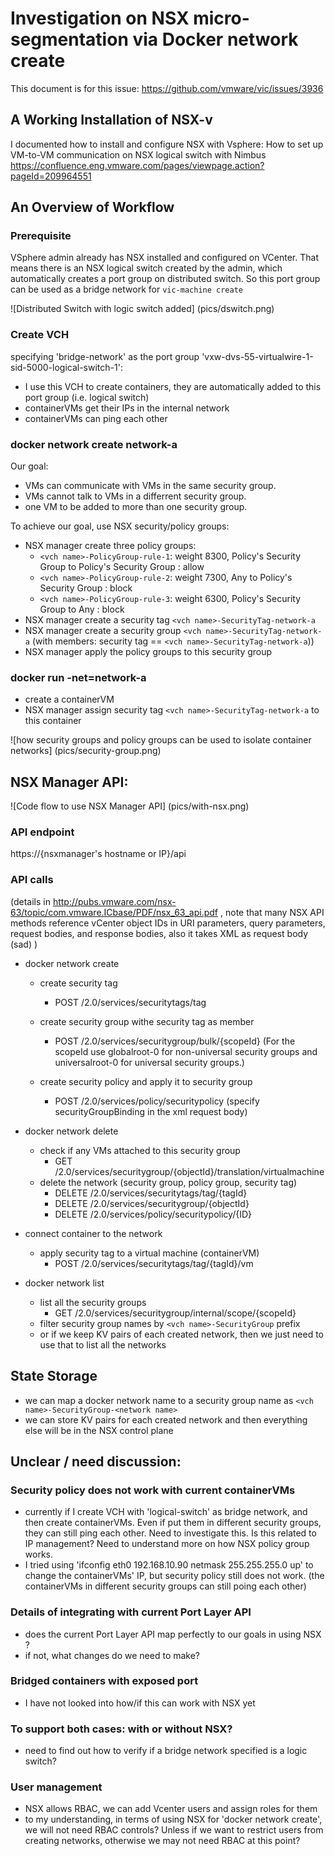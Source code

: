 # Investigation on NSX micro-segmentation via Docker network create
This document is for this issue: https://github.com/vmware/vic/issues/3936


## A Working Installation of NSX-v
I documented how to install and configure NSX with Vsphere: How to set up VM-to-VM communication on NSX logical switch with Nimbus
https://confluence.eng.vmware.com/pages/viewpage.action?pageId=209964551

## An Overview of Workflow

### Prerequisite
VSphere admin already has NSX installed and configured on VCenter. That means there is an NSX logical switch created by the admin, which automatically creates a port group on distributed switch.
So this port group can be used as a bridge network for `vic-machine create`

![Distributed Switch with logic switch added] (pics/dswitch.png)

### Create VCH 
specifying 'bridge-network' as the port group 'vxw-dvs-55-virtualwire-1-sid-5000-logical-switch-1':
  * I use this VCH to create containers, they are automatically added to this port group (i.e. logical switch)
  * containerVMs get their IPs in the internal network
  * containerVMs can ping each other

### docker network create network-a
Our goal:
  * VMs can communicate with VMs in the same security group.
  * VMs cannot talk to VMs in a differrent security group.
  * one VM to be added to more than one security group.

To achieve our goal, use NSX security/policy groups:
  * NSX manager create three policy groups:
     * `<vch name>-PolicyGroup-rule-1`: weight 8300, Policy's Security Group to Policy's Security Group :  allow
     * `<vch name>-PolicyGroup-rule-2`: weight 7300, Any to Policy's Security Group : block
     * `<vch name>-PolicyGroup-rule-3`: weight 6300, Policy's Security Group to Any : block
  * NSX manager create a security tag `<vch name>-SecurityTag-network-a`
  * NSX manager create a security group `<vch name>-SecurityTag-network-a` (with members: security tag == `<vch name>-SecurityTag-network-a`))
  * NSX manager apply the policy groups to this security group

### docker run -net=network-a
  * create a containerVM 
  * NSX manager assign security tag `<vch name>-SecurityTag-network-a` to this container

![how security groups and policy groups can be used to isolate container networks] (pics/security-group.png)

## NSX Manager API:
![Code flow to use NSX Manager API] (pics/with-nsx.png)

### API endpoint
https://{nsxmanager's hostname or IP}/api 

### API calls
(details in http://pubs.vmware.com/nsx-63/topic/com.vmware.ICbase/PDF/nsx_63_api.pdf , note that many NSX API methods reference vCenter object IDs in URI parameters, query parameters, request bodies, and response bodies, also it takes XML as request body (sad) )
* docker network create
  * create security tag
     * POST /2.0/services/securitytags/tag

  * create security group withe security tag as member
     * POST /2.0/services/securitygroup/bulk/{scopeId} (For the scopeId use globalroot-0 for non-universal security groups and universalroot-0 for universal security groups.)

  * create security policy and apply it to security group
     * POST /2.0/services/policy/securitypolicy (specify securityGroupBinding in the xml request body)

* docker network delete 
  * check if any VMs attached to this security group
     * GET /2.0/services/securitygroup/{objectId}/translation/virtualmachine 
  * delete the network (security group, policy group, security tag)
     * DELETE /2.0/services/securitytags/tag/{tagId}
     * DELETE /2.0/services/securitygroup/{objectId} 
     * DELETE /2.0/services/policy/securitypolicy/{ID} 

* connect container to the network 
  * apply security tag to a virtual machine (containerVM)  
    * POST /2.0/services/securitytags/tag/{tagId}/vm 

* docker network list
  * list all the security groups
    * GET /2.0/services/securitygroup/internal/scope/{scopeId}
  * filter security group names by `<vch name>-SecurityGroup` prefix
  * or if we keep KV pairs of each created network, then we just need to use that to list all the networks

## State Storage
  * we can map a docker network name to a security group name as `<vch name>-SecurityGroup-<network name>`
  * we can store KV pairs for each created network and then everything else will be in the NSX control plane

## Unclear / need discussion:

### Security policy does not work with current containerVMs 
  * currently if I create VCH with 'logical-switch' as bridge network, and then create containerVMs. Even if put them in different security groups, they can still ping each other. Need to investigate this. Is this related to IP management? Need to understand more on how NSX policy group works.
  * I tried using 'ifconfig eth0 192.168.10.90 netmask 255.255.255.0 up' to change the containerVMs' IP, but security policy still does not work. (the containerVMs in different security groups can still poing each other)

### Details of integrating with current Port Layer API 
  * does the current Port Layer API map perfectly to our goals in using NSX ?
  * if not, what changes do we need to make?

### Bridged containers with exposed port
  * I have not looked into how/if this can work with NSX yet

### To support both cases: with or without NSX?
  * need to find out how to verify if a bridge network specified is a logic switch?

### User management
  * NSX allows RBAC, we can add Vcenter users and assign roles for them
  * to my understanding, in terms of using NSX for 'docker network create', we will not need RBAC controls? Unless if we want to restrict users from creating networks, otherwise we may not need RBAC at this point?



